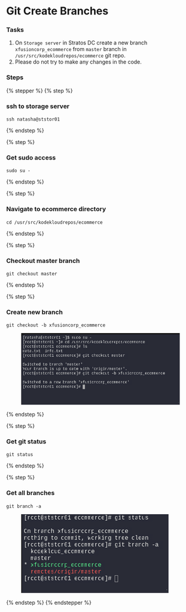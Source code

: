 # Git Create Branches

### Tasks

1. On `Storage server` in Stratos DC create a new branch `xfusioncorp_ecommerce` from `master` branch in `/usr/src/kodekloudrepos/ecommerce` git repo.
2. Please do not try to make any changes in the code.

### Steps

{% stepper %}
{% step %}
### ssh to storage server

```
ssh natasha@ststor01
```
{% endstep %}

{% step %}
### Get sudo access&#x20;

```
sudo su -
```
{% endstep %}

{% step %}
### Navigate to ecommerce directory

```
cd /usr/src/kodekloudrepos/ecommerce
```
{% endstep %}

{% step %}
### Checkout master branch

```
git checkout master
```
{% endstep %}

{% step %}
### Create new branch&#x20;

```
git checkout -b xfusioncorp_ecommerce
```

<figure><img src="../.gitbook/assets/image (1) (1).png" alt=""><figcaption></figcaption></figure>
{% endstep %}

{% step %}
### Get git status

```
git status
```
{% endstep %}

{% step %}
### Get all branches

```
git branch -a
```

<figure><img src="../.gitbook/assets/image (2) (1).png" alt=""><figcaption></figcaption></figure>
{% endstep %}
{% endstepper %}
